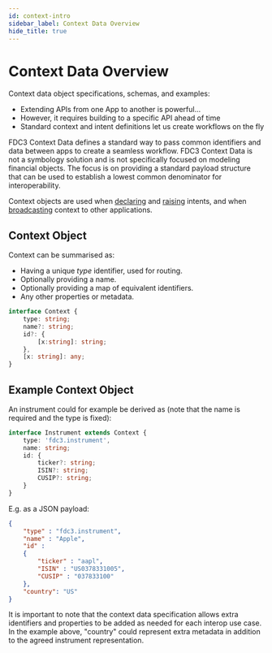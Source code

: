 ```yaml
---
id: context-intro
sidebar_label: Context Data Overview
hide_title: true
---
```


# Context Data Overview

Context data object specifications, schemas, and examples:

* Extending APIs from one App to another is powerful...
* However, it requires building to a specific API ahead of time
* Standard context and intent definitions let us create workflows on the fly

FDC3 Context Data defines a standard way to pass common identifiers and data between apps to create a seamless workflow.  FDC3 Context Data is not a symbology solution and is not specifically focused on modeling financial objects.  The focus is on providing a standard payload structure that can be used to establish a lowest common denominator for interoperability.

Context objects are used when [declaring]() and [raising]() intents, and when [broadcasting]() context to other applications.

## Context Object

Context can be summarised as:
* Having a unique _type_ identifier, used for routing.
* Optionally providing a name.
* Optionally providing a map of equivalent identifiers.
* Any other properties or metadata.
```typescript
interface Context {
    type: string;
    name?: string;
    id?: {
        [x:string]: string;
    },
    [x: string]: any;
}
```
## Example Context Object

An instrument could for example be derived as (note that the name is required and the type is fixed):

```typescript
interface Instrument extends Context {
    type: 'fdc3.instrument',
    name: string;
    id: {
        ticker?: string;
        ISIN?: string;
        CUSIP?: string;
    }
}
```

E.g. as a JSON payload:

```json
{
    "type" : "fdc3.instrument",
    "name" : "Apple",
    "id" : 
    {  
        "ticker" : "aapl",
        "ISIN" : "US0378331005",
        "CUSIP" : "037833100"
    },
    "country": "US"
}
```
 It is important to note that the context data specification allows extra identifiers and properties to be added as needed for each interop use case. In the example above, "country" could represent extra metadata in addition to the agreed instrument representation.

